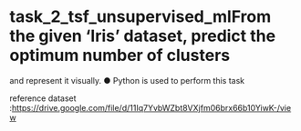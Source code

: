 # task_2_tsf_unsupervised_mlFrom the given ‘Iris’ dataset, predict the optimum number of clusters
and represent it visually.
●  Python is used to perform this task

reference dataset :https://drive.google.com/file/d/11Iq7YvbWZbt8VXjfm06brx66b10YiwK-/view
